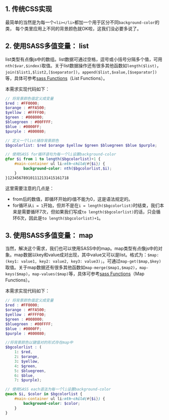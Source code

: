 ## 1. 传统CSS实现

最简单的当然是为每一个`<li></li>`都加一个用于区分不同`background-color`的类， 每个类里应用上不同的背景颜色就OK啦，这我们没必要多说了。

## 2. 使用SASS多值变量： list

list类型有点像js中的数组。list数据可通过空格，逗号或小括号分隔多个值，可用`nth($var,$index)`取值。关于list数据操作还有很多其他函数如`length($list)`，`join($list1,$list2,[$separator])`，`append($list,$value,[$separator])`等，具体可参考[sass Functions](http://sass-lang.com/documentation/Sass/Script/Functions.html)（List Functions）。

本需求实现代码如下：

```scss
// 将背景颜色值定义成变量
$red : #FF0000;
$orange : #FFA500;
$yellow : #FFFF00;
$green : #008000;
$bluegreen : #00FFFF;
$blue : #0000FF;
$purple : #800080;

// 定义一个list储存背景颜色
$bgcolorlist: $red $orange $yellow $green $bluegreen $blue $purple;

// 使用SASS for循环语句为每一个li设置background-color
@for $i from 1 to length($bgcolorlist)+1 {
    #main-container ul li:nth-child(#{$i}) {
        background-color: nth($bgcolorlist,$i);
    }
}123456789101112131415161718
```

这里需要注意的几点是：

- from后的数值，即循环开始的i值不能为0，这是语法规定的。
- for循环从`i = 1`开始，但并不是在`i = length($bgcolorlist)`时结束，我们本来是需要循环7次，但如果我们写成`to length($bgcolorlist)`的话，只会循环6次，因此是`to length($bgcolorlist)+1`。

## 3. 使用SASS多值变量： map

当然，解决这个需求，我们也可以使用SASS中的map。map类型有点像js中的对象。map数据以key和value成对出现，其中value又可以是list。格式为：`$map: (key1: value1, key2: value2, key3: value3);`。可通过`map-get($map,$key)`取值。关于map数据还有很多其他函数如`map-merge($map1,$map2)`，`map-keys($map)`，`map-values($map)`等，具体可参考[sass Functions](http://sass-lang.com/documentation/Sass/Script/Functions.html)（Map Functions）。

本需求实现代码如下：

```scss
// 将背景颜色值定义成变量
$red : #FF0000;
$orange : #FFA500;
$yellow : #FFFF00;
$green : #008000;
$bluegreen : #00FFFF;
$blue : #0000FF;
$purple : #800080;

//将背景颜色以键值对的形式存在map中
$bgcolorlist : (
    1: $red,
    2: $orange,
    3: $yellow,
    4: $green,
    5: $bluegreen,
    6: $blue,
    7: $purple);

// 使用SASS each语法为每一个li设置background-color
@each $i, $color in $bgcolorlist {
    #main-container ul li:nth-child(#{$i}) {
        background-color: $color;
    }
}
```